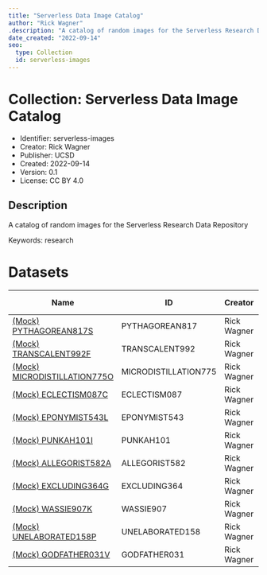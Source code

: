 ```yaml
---
title: "Serverless Data Image Catalog"
author: "Rick Wagner"
.description: "A catalog of random images for the Serverless Research Data Repository"
date_created: "2022-09-14"
seo:
  type: Collection
  id: serverless-images
---
```

# Collection: Serverless Data Image Catalog
- Identifier: serverless-images
- Creator: Rick Wagner
- Publisher: UCSD
- Created: 2022-09-14
- Version: 0.1
- License: CC BY 4.0
## Description
A catalog of random images for the Serverless Research Data Repository

Keywords: research
# Datasets
|                            Name                            |         ID         |  Creator  |         Created          |Number of Files|
|------------------------------------------------------------|--------------------|-----------|--------------------------|--------------:|
| [(Mock) PYTHAGOREAN817S](PYTHAGOREAN817.html)              |PYTHAGOREAN817      |Rick Wagner|2022-08-25T13:44:30.876780|             28|
| [(Mock) TRANSCALENT992F](TRANSCALENT992.html)              |TRANSCALENT992      |Rick Wagner|2022-08-28T18:35:05.179571|             28|
| [(Mock) MICRODISTILLATION775O](MICRODISTILLATION775.html)  |MICRODISTILLATION775|Rick Wagner|2022-08-27T02:59:21.900273|             28|
| [(Mock) ECLECTISM087C](ECLECTISM087.html)                  |ECLECTISM087        |Rick Wagner|2022-09-01T22:29:29.148526|             28|
| [(Mock) EPONYMIST543L](EPONYMIST543.html)                  |EPONYMIST543        |Rick Wagner|2022-09-11T19:31:01.672457|             28|
| [(Mock) PUNKAH101I](PUNKAH101.html)                        |PUNKAH101           |Rick Wagner|2022-09-08T21:55:12.015408|             28|
| [(Mock) ALLEGORIST582A](ALLEGORIST582.html)                |ALLEGORIST582       |Rick Wagner|2022-09-01T22:30:31.092583|             28|
| [(Mock) EXCLUDING364G](EXCLUDING364.html)                  |EXCLUDING364        |Rick Wagner|2022-09-08T17:17:41.479186|             28|
| [(Mock) WASSIE907K](WASSIE907.html)                        |WASSIE907           |Rick Wagner|2022-09-06T14:48:45.544938|             28|
| [(Mock) UNELABORATED158P](UNELABORATED158.html)            |UNELABORATED158     |Rick Wagner|2022-09-09T19:49:05.889879|             28|
| [(Mock) GODFATHER031V](GODFATHER031.html)                  |GODFATHER031        |Rick Wagner|2022-09-14T03:15:50.255924|             28|

